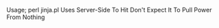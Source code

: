 Usage; perl jinja.pl <IP> <PORT> <PACKET SIZE> <TIME>
  Uses Server-Side To Hit Don't Expect It To Pull Power From Nothing
